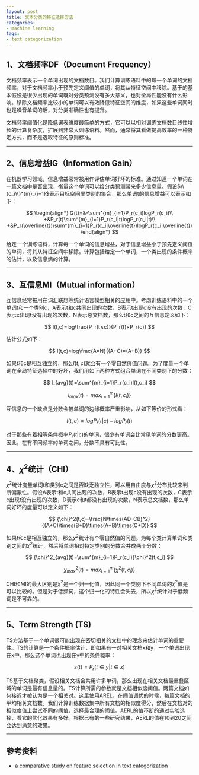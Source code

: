 ```yaml
---
layout: post
title: 文本分类的特征选择方法
categories:
- machine learning
tags:
- text categorization
---
```


## 1、文档频率DF（Document Frequency）

文档频率表示一个单词出现的文档数目。我们计算训练语料中的每一个单词的文档频率，对于文档频率小于预先定义阈值的单词，将其从特征空间中移除。基于的基本假设是很少出现的单词既对分类预测没有多大意义，也对全局性能没有什么影响。移除文档频率比较小的单词可以有效降低特征空间的维度，如果这些单词同时也是噪音单词的话，对分类准确性也有提升。

文档频率阈值化是降低词表维度最简单的方式，它可以以相对训练文档数目线性增长的计算复杂度，扩展到非常大训练语料。然而，通常将其看做提高效率的一种特定方式，而不是选取特征的原则标准。

---

## 2、信息增益IG（Information Gain）

在机器学习领域，信息增益常常被用作评估单词好坏的标准。通过知道一个单词在一篇文档中是否出现，衡量这个单词可以给分类预测带来多少信息量。假设$\\{c_i\\}^{m}_{i=1}$表示目标空间里类别的集合，那么单词t的信息增益可以表示如下：

$$
\begin{align*}
G(t)=&-\sum^{m}_{i=1}P_r(c_i)logP_r(c_i)\\
+&P_r(t)\sum^{m}_{i=1}P_r(c_i|t)logP_r(c_i|t)\\
+&P_r(\overline{t})\sum^{m}_{i=1}P_r(c_i|\overline{t})logP_r(c_i|\overline{t})
\end{align*}
$$

给定一个训练语料，计算每一个单词的信息增益，对于信息增益小于预先定义阈值的单词，将其从特征空间中移除。计算包括给定一个单词，一个类出现的条件概率的估计，以及信息熵的计算。

---

## 3、互信息MI（Mutual information）

互信息经常被用在词汇联想等统计语言模型相关的应用中。考虑训练语料中的一个单词t和一个类别c，A表示t和c共同出现的次数，B表示t出现c没有出现的次数，C表示c出现t没有出现的次数，N表示总文档数，那么t和c之间的互信息定义如下：

$$
I(t,c)=log\frac{P_r(t∧c)}{P_r(t)×P_r(c)}
$$

估计公式如下：

$$
I(t,c)≈log\frac{A×N}{(A+C)×(A+B)}
$$

如果t和c是相互独立的，那么$I(t,c)$就会有一个零自然价值问题。为了度量一个单词在全局特征选择中的好坏，我们用如下两种方式组合单词在不同类别下的分数：

$$
I_{avg}(t)=\sum^{m}_{i=1}P_r(c_i)I(t,c_i)
$$

$$
I_{max}(t)={max}^{m}_{i=1}\{I(t,c_i)\}
$$

互信息的一个缺点是分数会被单词的边缘概率严重影响，从如下等价的形式看：

$$
I(t,c)=logP_r(t|c)-logP_r(t)
$$

对于那些有着相等条件概率$P_r(t|c)$的单词，很少有单词会比常见单词的分数更高。
因此，在有不同频率的单词之间，分数不具有可比性。

---

## 4、${\chi}^2$统计（CHI）

${\chi}^2$统计度量单词t和类别c之间是否缺乏独立性，可以用自由度与${\chi}^2$分布比较来判断偏激性。假设A表示t和c共同出现的次数，B表示t出现c没有出现的次数，C表示c出现t没有出现的次数，D表示c和t都没有出现的次数，N表示总文档数，那么单词好坏的度量可以定义如下：

$$
{\chi}^2(t,c)=\frac{N\times(AD-CB)^2}{(A+C)\times(B+D)\times(A+B)\times(C+D)}
$$

如果t和c是相互独立的，那么${\chi}^2$统计有个零自然值的问题。为每个类计算单词和类别之间的${\chi}^2$统计，然后将单词相对特定类别的分数合并成两个分数：

$$
{\chi}^2_{avg}(t)=\sum^{m}_{i=1}P_r(c_i){\chi}^2(t,c_i)
$$

$$
{\chi}^2_{max}(t)={max}^{m}_{i=1}\{ {\chi}^2(t,c_i) \}
$$

CHI和MI的最大区别是${\chi}^2$是一个归一化值，因此同一个类别下不同单词的${\chi}^2$值是可以比较的。但是对于低频词，这个归一化的特性会失去，所以${\chi}^2$统计对于低频词是不可靠的。

---

## 5、Term Strength (TS)

TS方法基于一个单词很可能出现在密切相关的文档中的理念来估计单词的重要性。TS的计算是一个条件概率估计，即如果有一对相关文档x和y，一个单词出现在x中，那么这个单词也出现在y中的条件概率：

$$
s(t)=P_r(t \in y|t \in x)
$$

TS基于文档聚类，假设相关文档会共用许多单词，那么出现在相关文档最重叠区域的单词是最有信息量的。TS计算所需的参数就是文档相似度阈值。两篇文档如何接近才被认为是一个相关对。这里使用AREL，在阈值调优的时候，每篇文档的平均相关文档数。我们计算训练数据集中所有文档的相似度得分，然后在文档对的相似度值上尝试不同的阈值，选择最合理的阈值。AERL的值不断的通过实验选择，看它的优化效果有多好。根据已有的一些研究结果，AERL的值在10到20之间会达到满意的效果。

---

## 参考资料

- [a comparative study on feature selection in text categorization](http://courses.ischool.berkeley.edu/i256/f06/papers/yang97comparative.pdf)
